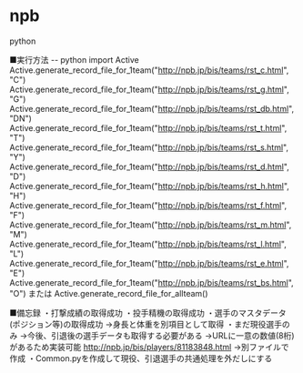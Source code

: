 # npb
python

■実行方法
-- python
import Active
Active.generate_record_file_for_1team("http://npb.jp/bis/teams/rst_c.html", "C")
Active.generate_record_file_for_1team("http://npb.jp/bis/teams/rst_g.html", "G")
Active.generate_record_file_for_1team("http://npb.jp/bis/teams/rst_db.html", "DN")
Active.generate_record_file_for_1team("http://npb.jp/bis/teams/rst_t.html", "T")
Active.generate_record_file_for_1team("http://npb.jp/bis/teams/rst_s.html", "Y")
Active.generate_record_file_for_1team("http://npb.jp/bis/teams/rst_d.html", "D")
Active.generate_record_file_for_1team("http://npb.jp/bis/teams/rst_h.html", "H")
Active.generate_record_file_for_1team("http://npb.jp/bis/teams/rst_f.html", "F")
Active.generate_record_file_for_1team("http://npb.jp/bis/teams/rst_m.html", "M")
Active.generate_record_file_for_1team("http://npb.jp/bis/teams/rst_l.html", "L")
Active.generate_record_file_for_1team("http://npb.jp/bis/teams/rst_e.html", "E")
Active.generate_record_file_for_1team("http://npb.jp/bis/teams/rst_bs.html", "O")
または
Active.generate_record_file_for_allteam()

■備忘録
・打撃成績の取得成功
・投手精機の取得成功
・選手のマスタデータ(ポジション等)の取得成功
→身長と体重を別項目として取得
・まだ現役選手のみ
→今後、引退後の選手データも取得する必要がある
→URLに一意の数値(8桁)があるため実装可能
http://npb.jp/bis/players/81183848.html
→別ファイルで作成
・Common.pyを作成して現役、引退選手の共通処理を外だしにする

